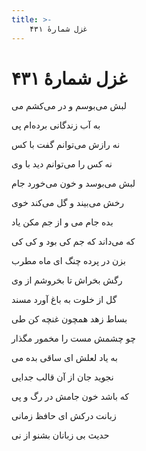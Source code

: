 ```yaml
---
title: >-
    غزل شمارهٔ ۴۳۱
---
```

# غزل شمارهٔ ۴۳۱

<div class="b" id="bn1"><div class="m1"><p>لبش می‌بوسم و در می‌کشم می</p></div>
<div class="m2"><p>به آب زندگانی برده‌ام پی</p></div></div>
<div class="b" id="bn2"><div class="m1"><p>نه رازش می‌توانم گفت با کس</p></div>
<div class="m2"><p>نه کس را می‌توانم دید با وی</p></div></div>
<div class="b" id="bn3"><div class="m1"><p>لبش می‌بوسد و خون می‌خورد جام</p></div>
<div class="m2"><p>رخش می‌بیند و گل می‌کند خوی</p></div></div>
<div class="b" id="bn4"><div class="m1"><p>بده جام می و از جم مکن یاد</p></div>
<div class="m2"><p>که می‌داند که جم کی بود و کی کی</p></div></div>
<div class="b" id="bn5"><div class="m1"><p>بزن در پرده چنگ ای ماه مطرب</p></div>
<div class="m2"><p>رگش بخراش تا بخروشم از وی</p></div></div>
<div class="b" id="bn6"><div class="m1"><p>گل از خلوت به باغ آورد مسند</p></div>
<div class="m2"><p>بساط زهد همچون غنچه کن طی</p></div></div>
<div class="b" id="bn7"><div class="m1"><p>چو چشمش مست را مخمور مگذار</p></div>
<div class="m2"><p>به یاد لعلش ای ساقی بده می</p></div></div>
<div class="b" id="bn8"><div class="m1"><p>نجوید جان از آن قالب جدایی</p></div>
<div class="m2"><p>که باشد خون جامش در رگ و پی</p></div></div>
<div class="b" id="bn9"><div class="m1"><p>زبانت درکش ای حافظ زمانی</p></div>
<div class="m2"><p>حدیث بی زبانان بشنو از نی</p></div></div>